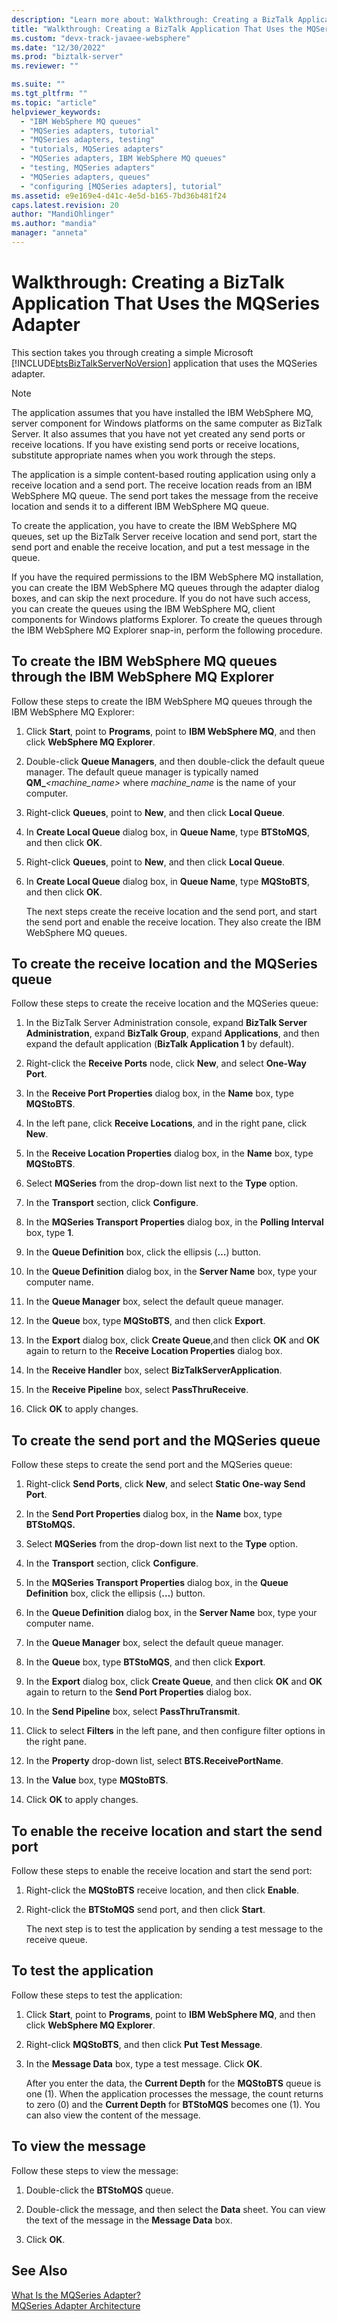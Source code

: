 ```yaml
---
description: "Learn more about: Walkthrough: Creating a BizTalk Application That Uses the MQSeries Adapter"
title: "Walkthrough: Creating a BizTalk Application That Uses the MQSeries Adapter | Microsoft Docs"
ms.custom: "devx-track-javaee-websphere"
ms.date: "12/30/2022"
ms.prod: "biztalk-server"
ms.reviewer: ""

ms.suite: ""
ms.tgt_pltfrm: ""
ms.topic: "article"
helpviewer_keywords: 
  - "IBM WebSphere MQ queues"
  - "MQSeries adapters, tutorial"
  - "MQSeries adapters, testing"
  - "tutorials, MQSeries adapters"
  - "MQSeries adapters, IBM WebSphere MQ queues"
  - "testing, MQSeries adapters"
  - "MQSeries adapters, queues"
  - "configuring [MQSeries adapters], tutorial"
ms.assetid: e9e169e4-d41c-4e5d-b165-7bd36b481f24
caps.latest.revision: 20
author: "MandiOhlinger"
ms.author: "mandia"
manager: "anneta"
---
```

# Walkthrough: Creating a BizTalk Application That Uses the MQSeries Adapter
This section takes you through creating a simple Microsoft [!INCLUDE[btsBizTalkServerNoVersion](../includes/btsbiztalkservernoversion-md.md)] application that uses the MQSeries adapter.  
  
> [!NOTE]
>  The application assumes that you have installed the IBM WebSphere MQ, server component for Windows platforms on the same computer as BizTalk Server. It also assumes that you have not yet created any send ports or receive locations. If you have existing send ports or receive locations, substitute appropriate names when you work through the steps.  
  
 The application is a simple content-based routing application using only a receive location and a send port. The receive location reads from an IBM WebSphere MQ queue. The send port takes the message from the receive location and sends it to a different IBM WebSphere MQ queue.  
  
 To create the application, you have to create the IBM WebSphere MQ queues, set up the BizTalk Server receive location and send port, start the send port and enable the receive location, and put a test message in the queue.  
  
 If you have the required permissions to the IBM WebSphere MQ installation, you can create the IBM WebSphere MQ queues through the adapter dialog boxes, and can skip the next procedure. If you do not have such access, you can create the queues using the IBM WebSphere MQ, client components for Windows platforms Explorer. To create the queues through the IBM WebSphere MQ Explorer snap-in, perform the following procedure.  
  
## To create the IBM WebSphere MQ queues through the IBM WebSphere MQ Explorer  
 Follow these steps to create the IBM WebSphere MQ queues through the IBM WebSphere MQ Explorer:  
  
1. Click **Start**, point to **Programs**, point to **IBM WebSphere MQ**, and then click **WebSphere MQ Explorer**.  
  
2. Double-click **Queue Managers**, and then double-click the default queue manager. The default queue manager is typically named **QM_**_<machine_name>_ where *machine_name* is the name of your computer.  
  
3. Right-click **Queues**, point to **New**, and then click **Local Queue**.  
  
4. In **Create Local Queue** dialog box, in **Queue Name**, type **BTStoMQS**, and then click **OK**.  
  
5. Right-click **Queues**, point to **New**, and then click **Local Queue**.  
  
6. In **Create Local Queue** dialog box, in **Queue Name**, type **MQStoBTS**, and then click **OK**.  
  
   The next steps create the receive location and the send port, and start the send port and enable the receive location. They also create the IBM WebSphere MQ queues.  
  
## To create the receive location and the MQSeries queue  
 Follow these steps to create the receive location and the MQSeries queue:  
  
1.  In the BizTalk Server Administration console, expand **BizTalk Server Administration**, expand **BizTalk Group**, expand **Applications**, and then expand the default application (**BizTalk Application 1** by default).  
  
2.  Right-click the **Receive Ports** node, click **New**, and select **One-Way Port**.  
  
3.  In the **Receive Port Properties** dialog box, in the **Name** box, type **MQStoBTS**.  
  
4.  In the left pane, click **Receive Locations**, and in the right pane, click **New**.  
  
5.  In the **Receive Location Properties** dialog box, in the **Name** box, type **MQStoBTS**.  
  
6.  Select **MQSeries** from the drop-down list next to the **Type** option.  
  
7.  In the **Transport** section, click **Configure**.  
  
8.  In the **MQSeries Transport Properties** dialog box, in the **Polling Interval** box, type **1**.  
  
9. In the **Queue Definition** box, click the ellipsis (**…**) button.  
  
10. In the **Queue Definition** dialog box, in the **Server Name** box, type your computer name.  
  
11. In the **Queue Manager** box, select the default queue manager.  
  
12. In the **Queue** box, type **MQStoBTS**, and then click **Export**.  
  
13. In the **Export** dialog box, click **Create Queue**,and then click **OK** and **OK** again to return to the **Receive Location Properties** dialog box.  
  
14. In the **Receive Handler** box, select **BizTalkServerApplication**.  
  
15. In the **Receive Pipeline** box, select **PassThruReceive**.  
  
16. Click **OK** to apply changes.  
  
## To create the send port and the MQSeries queue  
 Follow these steps to create the send port and the MQSeries queue:  
  
1.  Right-click **Send Ports**, click **New**, and select **Static One-way Send Port**.  
  
2.  In the **Send Port Properties** dialog box, in the **Name** box, type **BTStoMQS.**  
  
3.  Select **MQSeries** from the drop-down list next to the **Type** option.  
  
4.  In the **Transport** section, click **Configure**.  
  
5.  In the **MQSeries Transport Properties** dialog box, in the **Queue Definition** box, click the ellipsis (**…**) button.  
  
6.  In the **Queue Definition** dialog box, in the **Server Name** box, type your computer name.  
  
7.  In the **Queue Manager** box, select the default queue manager.  
  
8.  In the **Queue** box, type **BTStoMQS**, and then click **Export**.  
  
9. In the **Export** dialog box, click **Create Queue**, and then click **OK** and **OK** again to return to the **Send Port Properties** dialog box.  
  
10. In the **Send Pipeline** box, select **PassThruTransmit**.  
  
11. Click to select **Filters** in the left pane, and then configure filter options in the right pane.  
  
12. In the **Property** drop-down list, select **BTS.ReceivePortName**.  
  
13. In the **Value** box, type **MQStoBTS**.  
  
14. Click **OK** to apply changes.  
  
## To enable the receive location and start the send port  
 Follow these steps to enable the receive location and start the send port:  
  
1. Right-click the **MQStoBTS** receive location, and then click **Enable**.  
  
2. Right-click the **BTStoMQS** send port, and then click **Start**.  
  
   The next step is to test the application by sending a test message to the receive queue.  
  
## To test the application  
 Follow these steps to test the application:  
  
1. Click **Start**, point to **Programs**, point to **IBM WebSphere MQ**, and then click **WebSphere MQ Explorer**.  
  
2. Right-click **MQStoBTS**, and then click **Put Test Message**.  
  
3. In the **Message Data** box, type a test message. Click **OK**.  
  
   After you enter the data, the **Current Depth** for the **MQStoBTS** queue is one (1). When the application processes the message, the count returns to zero (0) and the **Current Depth** for **BTStoMQS** becomes one (1). You can also view the content of the message.  
  
## To view the message  
 Follow these steps to view the message:  
  
1.  Double-click the **BTStoMQS** queue.  
  
2.  Double-click the message, and then select the **Data** sheet. You can view the text of the message in the **Message Data** box.  
  
3.  Click **OK**.  
  
## See Also  
 [What Is the MQSeries Adapter?](../core/what-is-the-mqseries-adapter.md)   
 [MQSeries Adapter Architecture](../core/mqseries-adapter-architecture.md)
